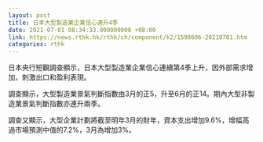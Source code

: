 ```yaml
---
layout: post
title: 日本大型製造業企業信心連升4季
date: 2021-07-01 08:34:33.000000000 +08:00
link: https://news.rthk.hk/rthk/ch/component/k2/1598606-20210701.htm
categories: rthk
---
```


日本央行短觀調查顯示，日本大型製造業企業信心連續第4季上升，因外部需求增加，刺激出口和盈利表現。

調查顯示，大型製造業景氣判斷指數由3月的正5，升至6月的正14。期內大型非製造業景氣判斷指數亦連升兩季。

調查又顯示，大型企業計劃將截至明年3月的財年，資本支出增加9.6%，增幅高過市場預測中值的7.2%，3月為增加3%。

